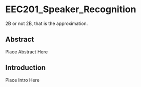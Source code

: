 # EEC201_Speaker_Recognition
2B or not 2B, that is the approximation.

## Abstract
Place Abstract Here
  
## Introduction
Place Intro Here

